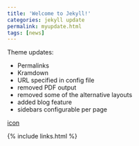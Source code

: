 ```yaml
---
title: 'Welcome to Jekyll!'
categories: jekyll update
permalink: myupdate.html
tags: [news]
---
```


Theme updates:

- Permalinks
- Kramdown
- URL specified in config file
- removed PDF output
- removed some of the alternative layouts
- added blog feature
- sidebars configurable per page

[icon]({%baseurl%}/sabun/%5Baym%5D_mocha_float_key_prac.zip)

{% include links.html %}
